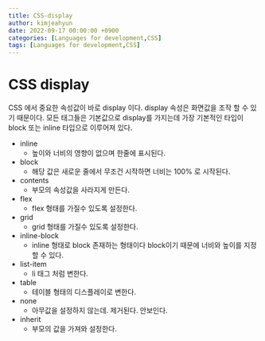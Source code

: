 ```yaml
---
title: CSS-display
author: kimjeahyun
date: 2022-09-17 00:00:00 +0900
categories: [Languages for development,CSS]
tags: [Languages for development,CSS]
---
```


# CSS display 

CSS 에서 중요한 속성값이 바로 display 이다.
display 속성은 화면값을 조작 할 수 있기 때문이다.
모든 태그들은 기본값으로 display를 가지는데 가장 기본적인 타입이 block 또는 inline 타입으로 이루어져 있다.


-   inline 
    -   높이와 너비의 영향이 없으며 한줄에 표시된다.
-   block
    -   해당 값은 새로운 줄에서 무조건 시작하면 너비는 100% 로 시작된다.
-   contents
    -   부모의 속성값을 사라지게 만든다.
-   flex
    -   flex 형태를 가질수 있도록 설정한다.
-   grid    
    -   grid 형태를 가질수 있도록 설정한다.
-   inline-block
    -   inline 형태로 block 존재하는 형태이다 block이기 때문에 너비와 높이를 지정 할 수 있다.
-   list-item
    -   li 태그 처럼 변한다.
-   table
    -   테이블 형태의 디스플레이로 변한다.
-   none
    -   아무값을 설정하지 않는데. 제거된다. 안보인다.
-   inherit
    -   부모의 값을 가져와 설정한다.